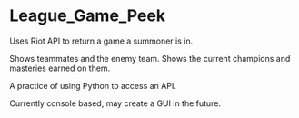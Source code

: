 # League_Game_Peek
Uses Riot API to return a game a summoner is in.

Shows teammates and the enemy team.
Shows the current champions and masteries earned on them.

A practice of using Python to access an API.

Currently console based, may create a GUI in the future.
